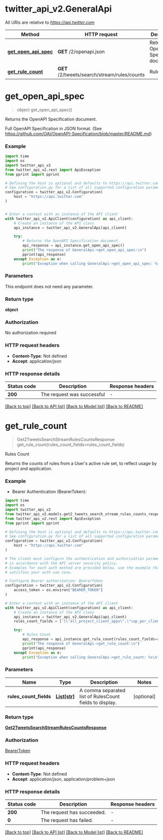 # twitter_api_v2.GeneralApi

All URIs are relative to *https://api.twitter.com*

Method | HTTP request | Description
------------- | ------------- | -------------
[**get_open_api_spec**](GeneralApi.md#get_open_api_spec) | **GET** /2/openapi.json | Returns the OpenAPI Specification document.
[**get_rule_count**](GeneralApi.md#get_rule_count) | **GET** /2/tweets/search/stream/rules/counts | Rules Count


# **get_open_api_spec**
> object get_open_api_spec()

Returns the OpenAPI Specification document.

Full OpenAPI Specification in JSON format. (See https://github.com/OAI/OpenAPI-Specification/blob/master/README.md)

### Example

```python
import time
import os
import twitter_api_v2
from twitter_api_v2.rest import ApiException
from pprint import pprint

# Defining the host is optional and defaults to https://api.twitter.com
# See configuration.py for a list of all supported configuration parameters.
configuration = twitter_api_v2.Configuration(
    host = "https://api.twitter.com"
)


# Enter a context with an instance of the API client
with twitter_api_v2.ApiClient(configuration) as api_client:
    # Create an instance of the API class
    api_instance = twitter_api_v2.GeneralApi(api_client)

    try:
        # Returns the OpenAPI Specification document.
        api_response = api_instance.get_open_api_spec()
        print("The response of GeneralApi->get_open_api_spec:\n")
        pprint(api_response)
    except Exception as e:
        print("Exception when calling GeneralApi->get_open_api_spec: %s\n" % e)
```



### Parameters
This endpoint does not need any parameter.

### Return type

**object**

### Authorization

No authorization required

### HTTP request headers

 - **Content-Type**: Not defined
 - **Accept**: application/json

### HTTP response details
| Status code | Description | Response headers |
|-------------|-------------|------------------|
**200** | The request was successful |  -  |

[[Back to top]](#) [[Back to API list]](../README.md#documentation-for-api-endpoints) [[Back to Model list]](../README.md#documentation-for-models) [[Back to README]](../README.md)

# **get_rule_count**
> Get2TweetsSearchStreamRulesCountsResponse get_rule_count(rules_count_fields=rules_count_fields)

Rules Count

Returns the counts of rules from a User's active rule set, to reflect usage by project and application.

### Example

* Bearer Authentication (BearerToken):
```python
import time
import os
import twitter_api_v2
from twitter_api_v2.models.get2_tweets_search_stream_rules_counts_response import Get2TweetsSearchStreamRulesCountsResponse
from twitter_api_v2.rest import ApiException
from pprint import pprint

# Defining the host is optional and defaults to https://api.twitter.com
# See configuration.py for a list of all supported configuration parameters.
configuration = twitter_api_v2.Configuration(
    host = "https://api.twitter.com"
)

# The client must configure the authentication and authorization parameters
# in accordance with the API server security policy.
# Examples for each auth method are provided below, use the example that
# satisfies your auth use case.

# Configure Bearer authorization: BearerToken
configuration = twitter_api_v2.Configuration(
    access_token = os.environ["BEARER_TOKEN"]
)

# Enter a context with an instance of the API client
with twitter_api_v2.ApiClient(configuration) as api_client:
    # Create an instance of the API class
    api_instance = twitter_api_v2.GeneralApi(api_client)
    rules_count_fields = ['[\"all_project_client_apps\",\"cap_per_client_app\",\"cap_per_project\",\"client_app_rules_count\",\"project_rules_count\"]'] # List[str] | A comma separated list of RulesCount fields to display. (optional)

    try:
        # Rules Count
        api_response = api_instance.get_rule_count(rules_count_fields=rules_count_fields)
        print("The response of GeneralApi->get_rule_count:\n")
        pprint(api_response)
    except Exception as e:
        print("Exception when calling GeneralApi->get_rule_count: %s\n" % e)
```



### Parameters

Name | Type | Description  | Notes
------------- | ------------- | ------------- | -------------
 **rules_count_fields** | [**List[str]**](str.md)| A comma separated list of RulesCount fields to display. | [optional] 

### Return type

[**Get2TweetsSearchStreamRulesCountsResponse**](Get2TweetsSearchStreamRulesCountsResponse.md)

### Authorization

[BearerToken](../README.md#BearerToken)

### HTTP request headers

 - **Content-Type**: Not defined
 - **Accept**: application/json, application/problem+json

### HTTP response details
| Status code | Description | Response headers |
|-------------|-------------|------------------|
**200** | The request has succeeded. |  -  |
**0** | The request has failed. |  -  |

[[Back to top]](#) [[Back to API list]](../README.md#documentation-for-api-endpoints) [[Back to Model list]](../README.md#documentation-for-models) [[Back to README]](../README.md)

